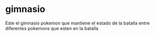 # gimnasio
Este el gimnasio pokemon que mantiene el estado de la batalla entre diferentes pokemons que esten en la batalla
